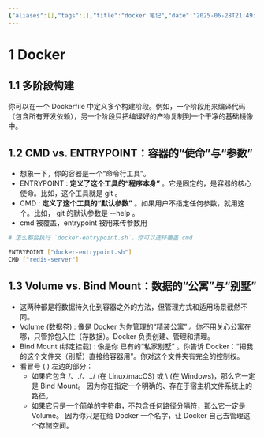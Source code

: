 ```yaml
---
{"aliases":[],"tags":[],"title":"docker 笔记","date":"2025-06-28T21:49:46+08:00","date_modify":"2025-06-28T22:01:41+08:00","dg-publish":true,"permalink":"/__Publish__/01_技术/docker 笔记/","dgPassFrontmatter":true,"created":"2025-06-28T21:49:46+08:00","updated":"2025-06-28T22:01:41+08:00"}
---
```



# 1 Docker

## 1.1 多阶段构建

 你可以在一个 Dockerfile 中定义多个构建阶段。例如，一个阶段用来编译代码（包含所有开发依赖），另一个阶段只把编译好的产物复制到一个干净的基础镜像中。

## 1.2 CMD vs. ENTRYPOINT：容器的“使命”与“参数”

- 想象一下，你的容器是一个“命令行工具”。
- ENTRYPOINT : **定义了这个工具的“程序本身”** 。它是固定的，是容器的核心使命。比如，这个工具就是 git 。
- CMD : **定义了这个工具的“默认参数”** 。如果用户不指定任何参数，就用这个。比如， git 的默认参数是 --help 。
- cmd 被覆盖，entrypoint 被用来传参数用

```bash
# 怎么都会执行 `docker-entrypoint.sh`，你可以选择覆盖 cmd

ENTRYPOINT ["docker-entrypoint.sh"]
CMD ["redis-server"]
```

## 1.3 Volume vs. Bind Mount：数据的“公寓”与“别墅”

- 这两种都是将数据持久化到容器之外的方法，但管理方式和适用场景截然不同。
- Volume (数据卷) : 像是 Docker 为你管理的“精装公寓” 。你不用关心公寓在哪，只管拎包入住（存数据）。Docker 负责创建、管理和清理。
- Bind Mount (绑定挂载) : 像是你 已有的“私家别墅” 。你告诉 Docker：“把我的这个文件夹（别墅）直接给容器用”。你对这个文件夹有完全的控制权。
- 看冒号 (:) 左边的部分：
	- 如果它包含 /、./、../ (在 Linux/macOS) 或 \ (在 Windows)，那么它一定是 Bind Mount。 因为你在指定一个明确的、存在于宿主机文件系统上的路径。
	- 如果它只是一个简单的字符串，不包含任何路径分隔符，那么它一定是 Volume。 因为你只是在给 Docker 一个名字，让 Docker 自己去管理这个存储空间。
